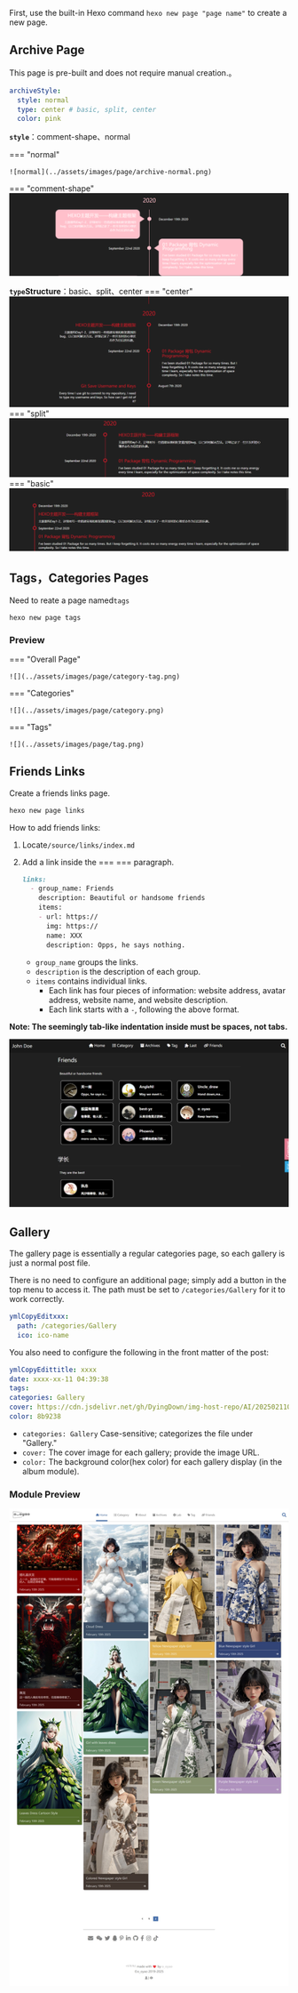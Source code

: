 First, use the built-in Hexo command `hexo new page "page name"` to create a new page.

## Archive Page

This page is pre-built and does not require manual creation.。


```yml
archiveStyle:
  style: normal
  type: center # basic, split, center
  color: pink
```
**`style`**：comment-shape、normal

=== "normal"

	![normal](../assets/images/page/archive-normal.png)
=== "comment-shape"
	![comment-shape](../assets/images/page/archive-comment-shape.png)

**`type`Structure**：basic、split、center
=== "center"
	![center](../assets/images/page/archive-normal-center.png)
=== "split"
	![split](../assets/images/page/archive-normal-split.png)
=== "basic"
	![basic](../assets/images/page/archive-normal-basic.png)


## Tags，Categories Pages

Need to reate a page named`tags`

```
hexo new page tags
```

### Preview

=== "Overall Page"

    ![](../assets/images/page/category-tag.png)

=== "Categories"

    ![](../assets/images/page/category.png)

=== "Tags"

    ![](../assets/images/page/tag.png)

## Friends Links

Create a friends links page.

``` bash
hexo new page links
```

How to add friends links:

1. Locate`/source/links/index.md`

2. Add a link inside the === === paragraph.

   ```markdown
   links:
     - group_name: Friends
       description: Beautiful or handsome friends
       items:
       - url: https://
         img: https://
         name: XXX
         description: Opps, he says nothing.
   ```

   - `group_name` groups the links.
   - `description` is the description of each group.
   - `items` contains individual links.
     - Each link has four pieces of information: website address, avatar address, website name, and website description.
     - Each link starts with a `-`, following the above format.

**Note: The seemingly tab-like indentation inside must be spaces, not tabs.**

![friends preview page](../assets/images/page/friends.png)

## Gallery

The gallery page is essentially a regular categories page, so each gallery is just a normal post file.

There is no need to configure an additional page; simply add a button in the top menu to access it. The path must be set to `/categories/Gallery` for it to work correctly.

```yml
ymlCopyEditxxx:
  path: /categories/Gallery
  ico: ico-name
```

You also need to configure the following in the front matter of the post:

```yml
ymlCopyEdittitle: xxxx
date: xxxx-xx-11 04:39:38
tags: 
categories: Gallery
cover: https://cdn.jsdelivr.net/gh/DyingDown/img-host-repo/AI/202502110542366.png
color: 8b9238
```

- `categories: Gallery` Case-sensitive; categorizes the file under "Gallery."
- `cover:` The cover image for each gallery; provide the image URL.
- `color:` The background color(hex color) for each gallery display (in the album module).

### Module Preview

![friends preview page](../assets/images/page/gallery.png)